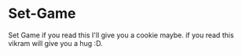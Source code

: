 # Set-Game
Set Game
if you read this I'll give you a cookie maybe.
if you read this vikram will give you a hug :D.
